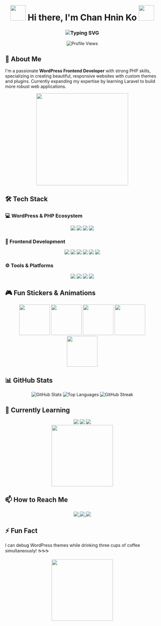 <h1 align="center"> 
  <img src="https://media.giphy.com/media/v1.Y2lkPTc5MGI3NjExdWl5d3V1b2x5d3R4dGJtZ3RzZ2V1b2R6N3ZkM2RqZzR1d2V5dCZlcD12MV9pbnRlcm5hbF9naWZfYnlfaWQmY3Q9Zw/juua9i2c2fA0AIp2iq/giphy.gif" width="50px"> 
  Hi there, I'm Chan Hnin Ko 
  <img src="https://media.giphy.com/media/v1.Y2lkPTc5MGI3NjExdWl5d3V1b2x5d3R4dGJtZ3RzZ2V1b2R6N3ZkM2RqZzR1d2V5dCZlcD12MV9pbnRlcm5hbF9naWZfYnlfaWQmY3Q9Zw/juua9i2c2fA0AIp2iq/giphy.gif" width="50px">
</h1>

<h3 align="center">
  <img src="https://readme-typing-svg.demolab.com?font=Fira+Code&pause=1000&color=FF7F50&width=435&lines=WordPress+Frontend+Developer;PHP+Specialist;UI%2FUX+Enthusiast;Laravel+Learner;Open+Source+Contributor" alt="Typing SVG" />
</h3>

<div align="center">
  <img src="https://komarev.com/ghpvc/?username=chan-hnin-ko&label=Profile%20Views&color=blueviolet&style=flat" alt="Profile Views" />
</div>

## 🚀 About Me
I'm a passionate **WordPress Frontend Developer** with strong PHP skills, specializing in creating beautiful, responsive websites with custom themes and plugins. Currently expanding my expertise by learning Laravel to build more robust web applications.

<div align="center">
  <img src="https://media.giphy.com/media/ZVik7pBtu9dNS/giphy.gif" width="300"/>
</div>

## 🛠️ Tech Stack

### 💻 WordPress & PHP Ecosystem
<div align="center">
  <img src="https://img.shields.io/badge/WordPress-%23117AC9.svg?style=for-the-badge&logo=WordPress&logoColor=white" />
  <img src="https://img.shields.io/badge/PHP-777BB4?style=for-the-badge&logo=php&logoColor=white" />
  <img src="https://img.shields.io/badge/Elementor-92003B?style=for-the-badge&logo=Elementor&logoColor=white" />
  <img src="https://img.shields.io/badge/Laravel-FF2D20?style=for-the-badge&logo=laravel&logoColor=white" />
</div>

### 🎨 Frontend Development
<div align="center">
  <img src="https://img.shields.io/badge/HTML5-E34F26?style=for-the-badge&logo=html5&logoColor=white" />
  <img src="https://img.shields.io/badge/CSS3-1572B6?style=for-the-badge&logo=css3&logoColor=white" />
  <img src="https://img.shields.io/badge/Sass-CC6699?style=for-the-badge&logo=sass&logoColor=white" />
  <img src="https://img.shields.io/badge/Bootstrap-563D7C?style=for-the-badge&logo=bootstrap&logoColor=white" />
  <img src="https://img.shields.io/badge/JavaScript-F7DF1E?style=for-the-badge&logo=javascript&logoColor=black" />
  <img src="https://img.shields.io/badge/jQuery-0769AD?style=for-the-badge&logo=jquery&logoColor=white" />
</div>

### ⚙️ Tools & Platforms
<div align="center">
  <img src="https://img.shields.io/badge/Git-F05032?style=for-the-badge&logo=git&logoColor=white" />
  <img src="https://img.shields.io/badge/VS_Code-007ACC?style=for-the-badge&logo=visual-studio-code&logoColor=white" />
  <img src="https://img.shields.io/badge/MySQL-4479A1?style=for-the-badge&logo=mysql&logoColor=white" />
  <img src="https://img.shields.io/badge/Figma-F24E1E?style=for-the-badge&logo=figma&logoColor=white" />
</div>

## 🎮 Fun Stickers & Animations
<div align="center">
  <img src="https://gh-sticker.vercel.app/api/sticker/wordpress" width="100" height="100"/>
  <img src="https://media.giphy.com/media/SS8CV2rQdlYNLtBCiF/giphy.gif" width="100" height="100"/>
  <img src="https://gh-sticker.vercel.app/api/sticker/coffee" width="100" height="100"/>
  <img src="https://media.giphy.com/media/L1R1tvI9svkIWwpVYr/giphy.gif" width="100" height="100"/>
  <img src="https://media.giphy.com/media/3oKIPnAiaMCws8nOsE/giphy.gif" width="100" height="100"/>
</div>

## 📊 GitHub Stats
<div align="center">
  <img src="https://github-readme-stats.vercel.app/api?username=chan-hnin-ko&show_icons=true&theme=radical&hide_border=true" alt="GitHub Stats"/>
  <img src="https://github-readme-stats.vercel.app/api/top-langs/?username=chan-hnin-ko&layout=compact&theme=radical&hide_border=true" alt="Top Languages"/>
  <img src="https://github-readme-streak-stats.herokuapp.com/?user=chan-hnin-ko&theme=radical&hide_border=true" alt="GitHub Streak"/>
</div>

## 🌱 Currently Learning
<div align="center">
  <img src="https://img.shields.io/badge/Laravel-FF2D20?style=for-the-badge&logo=laravel&logoColor=white" />
  <img src="https://img.shields.io/badge/AlpineJS-8BC0D0?style=for-the-badge&logo=alpine.js&logoColor=black" />
  <img src="https://img.shields.io/badge/Tailwind_CSS-38B2AC?style=for-the-badge&logo=tailwind-css&logoColor=white" />
</div>

<div align="center">
  <img src="https://media.giphy.com/media/LnUtXr3qI4jIU6YeUL/giphy.gif" width="200"/>
</div>

## 📫 How to Reach Me
<div align="center">
  <a href="mailto:chanhninko26@gmail.com">
    <img src="https://img.shields.io/badge/Email-D14836?style=for-the-badge&logo=gmail&logoColor=white" />
  </a>
  <a href="https://linkedin.com/in/yourprofile">
    <img src="https://img.shields.io/badge/LinkedIn-0077B5?style=for-the-badge&logo=linkedin&logoColor=white" />
  </a>
  <a href="https://twitter.com/yourprofile">
    <img src="https://img.shields.io/badge/Twitter-1DA1F2?style=for-the-badge&logo=twitter&logoColor=white" />
  </a>
</div>

## ⚡ Fun Fact
I can debug WordPress themes while drinking three cups of coffee simultaneously! ☕☕☕

<div align="center">
  <img src="https://media.giphy.com/media/3o7TKsrf5hFn3x5hWM/giphy.gif" width="200"/>
</div>
